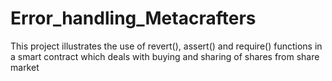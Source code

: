 # Error_handling_Metacrafters
This project illustrates the use of revert(), assert() and require() functions in a smart contract which deals with buying and sharing of shares from share market
